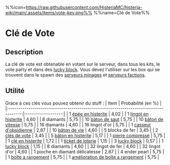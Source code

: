 %%icon=https://raw.githubusercontent.com/HisteriaMC/histeria-wiki/main/.assets/items/vote-key.png%%
%%name=Clé de Vote%%

# Clé de Vote

## Description
La clé de vote est obtenable en votant sur le serveur, dans tous les kits, le vote party et dans des [lucky block](https://histeria.fr/wiki/blocks/lucky-block). Vous devez l'utiliser sur les box qui se trouvent dans le spawn des [serveurs minages](https://histeria.fr/wiki/worlds/monde-minage) et [serveurs factions](https://histeria.fr/wiki/worlds/serveurs-faction).

## Utilité
Grace à ces clés vous pouvez obtenir du stuff :
| Item                                                                                 | Probabilité (en %) |
|:------------------------------------------------------------------------------------:|:------------------:|
| 1 [épée en histerite](https://histeria.fr/wiki/tools/histerite-sword)                | 4,02               |
| 1 [lingot en histerite](https://histeria.fr/wiki/items/histerite-ingot)              | 4,60               |
| 8 diamants                                                                           | 5,75               |
| 10 [bâton de saut](https://histeria.fr/wiki/items/jump-stick)                        | 5,75               |
| 10 [bâton de vitesse](https://histeria.fr/wiki/items/speed-stick)                    | 5,75               |
| 16 diamants                                                                          | 4,60               |
| 16 lingot d'or                                                                       | 5,75               |
| 1 [casseur d'obsidienne](https://histeria.fr/wiki/tools/obsidian-breaker)            | 2,87               |
| 10 [bâton de vie](https://histeria.fr/wiki/items/heal-stick)                         | 4,60               |
| 5 blocks de fer                                                                      | 3,45               |
| 2 [clés de vote](https://histeria.fr/wiki/items/vote-key)                            | 3,45               |
| 5 [bâton en histerite](https://histeria.fr/wiki/items/histerite-stick)               | 5,17               |
| 1 [pierre compressé](https://histeria.fr/wiki/items/compress-cobble)                 | 5,75               |
| 1 [clé en histerite](https://histeria.fr/wiki/items/histerite-key)                   | 1,72               |
| 1 [ticket de loterie](https://histeria.fr/wiki/items/lottery-ticket)                 | 1,15               |
| 3 [lucky block](https://histeria.fr/wiki/blocks/lucky-block)                         | 0,57               |
| 1 [lucky block](https://histeria.fr/wiki/blocks/lucky-block)                         | 1,15               |
| 8 diamants                                                                           | 4,60               |
| 32 lingot de fer                                                                     | 4,60               |
| 32 lingot d'or                                                                       | 4,60               |
| 1 pioche en diamant délicatesse                                                      | 2,87               |
| 4 ender pearl                                                                        | 5,75               |
| 1 [boîte a rangement](https://histeria.fr/wiki/blocks/drawer)                        | 5,75               |
| 1 [amélioration de boîte a rangement](https://histeria.fr/wiki/items/drawer-upgrade) | 5,75               |
